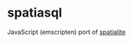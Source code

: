 # spatiasql
JavaScript (emscripten) port of [spatialite](https://www.gaia-gis.it/fossil/libspatialite/index)
